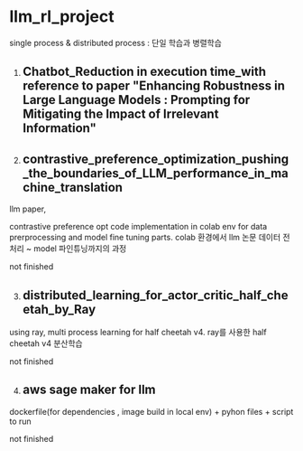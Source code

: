 # llm_rl_project
single process &amp; distributed process : 단일 학습과 병렬학습

1) ## Chatbot_Reduction in execution time_with reference to paper "Enhancing Robustness in Large Language Models : Prompting for Mitigating the Impact of Irrelevant Information" ##

2) ## contrastive_preference_optimization_pushing_the_boundaries_of_LLM_performance_in_machine_translation ##
  llm paper,

  contrastive preference opt code implementation in colab env for data prerprocessing and model fine tuning parts. colab 환경에서 llm 논문 데이터 전처리 ~ model 파인튜닝까지의 과정

  not finished

3) ## distributed_learning_for_actor_critic_half_cheetah_by_Ray ##
   
  using ray, multi process learning for half cheetah v4. ray를 사용한 half cheetah v4 분산학습
  
  not finished

4) ## aws sage maker for llm ##

 
  dockerfile(for dependencies , image build in local env) + pyhon files + script to run
  
  not finished 


